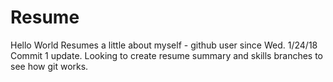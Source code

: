 # Resume
Hello World Resumes
a little about myself - github user since Wed. 1/24/18
Commit 1 update. Looking to create resume summary and skills branches to see how git works.
